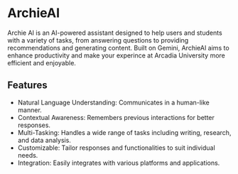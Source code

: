# ArchieAI
Archie AI is an AI-powered assistant designed to help users and students with a variety of tasks, from answering questions to providing recommendations and generating content. Built on Gemini, ArchieAI aims to enhance productivity and make your experince at Arcadia University more efficient and enjoyable.

## Features
- Natural Language Understanding: Communicates in a human-like manner.
- Contextual Awareness: Remembers previous interactions for better responses.
- Multi-Tasking: Handles a wide range of tasks including writing, research, and data analysis.
- Customizable: Tailor responses and functionalities to suit individual needs.
- Integration: Easily integrates with various platforms and applications.

